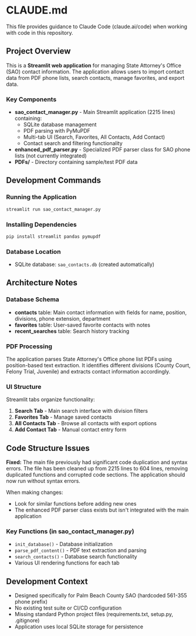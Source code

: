 # CLAUDE.md

This file provides guidance to Claude Code (claude.ai/code) when working with code in this repository.

## Project Overview

This is a **Streamlit web application** for managing State Attorney's Office (SAO) contact information. The application allows users to import contact data from PDF phone lists, search contacts, manage favorites, and export data.

### Key Components

- **sao_contact_manager.py** - Main Streamlit application (2215 lines) containing:
  - SQLite database management
  - PDF parsing with PyMuPDF
  - Multi-tab UI (Search, Favorites, All Contacts, Add Contact)
  - Contact search and filtering functionality
- **enhanced_pdf_parser.py** - Specialized PDF parser class for SAO phone lists (not currently integrated)
- **PDFs/** - Directory containing sample/test PDF data

## Development Commands

### Running the Application
```bash
streamlit run sao_contact_manager.py
```

### Installing Dependencies
```bash
pip install streamlit pandas pymupdf
```

### Database Location
- SQLite database: `sao_contacts.db` (created automatically)

## Architecture Notes

### Database Schema
- **contacts** table: Main contact information with fields for name, position, divisions, phone extension, department
- **favorites** table: User-saved favorite contacts with notes
- **recent_searches** table: Search history tracking

### PDF Processing
The application parses State Attorney's Office phone list PDFs using position-based text extraction. It identifies different divisions (County Court, Felony Trial, Juvenile) and extracts contact information accordingly.

### UI Structure
Streamlit tabs organize functionality:
1. **Search Tab** - Main search interface with division filters
2. **Favorites Tab** - Manage saved contacts
3. **All Contacts Tab** - Browse all contacts with export options
4. **Add Contact Tab** - Manual contact entry form

## Code Structure Issues

**Fixed:** The main file previously had significant code duplication and syntax errors. The file has been cleaned up from 2215 lines to 604 lines, removing duplicated functions and corrupted code sections. The application should now run without syntax errors.

When making changes:
- Look for similar functions before adding new ones  
- The enhanced PDF parser class exists but isn't integrated with the main application

### Key Functions (in sao_contact_manager.py)
- `init_database()` - Database initialization
- `parse_pdf_content()` - PDF text extraction and parsing
- `search_contacts()` - Database search functionality
- Various UI rendering functions for each tab

## Development Context

- Designed specifically for Palm Beach County SAO (hardcoded 561-355 phone prefix)
- No existing test suite or CI/CD configuration
- Missing standard Python project files (requirements.txt, setup.py, .gitignore)
- Application uses local SQLite storage for persistence